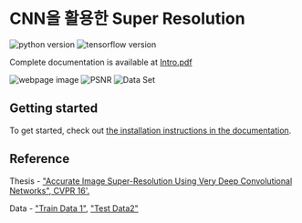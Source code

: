 # CNN을 활용한 Super Resolution

![python version](https://img.shields.io/badge/python-3.x-blue.svg)
![tensorflow version](https://img.shields.io/badge/tensorflow_gpu-1.8-blue.svg)

Complete documentation is available at
[Intro.pdf](https://cl.ly/4892df/download/%EC%A1%B8%EC%97%85%EA%B3%BC%EC%A0%9C%20%EC%B5%9C%EC%A2%85%20%EB%B3%B4%EA%B3%A0%EC%84%9C%20-%20%EC%84%A0%EB%AA%85%ED%95%98%EC%A1%B0_.pdf)


![webpage image](https://i.imgur.com/T1u4bIQ.png)
![PSNR](https://i.imgur.com/rFNKdxz.png)
![Data Set](https://i.imgur.com/mFJWKMF.png)


## Getting started

To get started, check out [the installation instructions in the documentation](docs/setup.md).

## Reference
Thesis - ["Accurate Image Super-Resolution Using Very Deep Convolutional Networks", CVPR 16'.](http://cv.snu.ac.kr/research/VDSR/VDSR_CVPR2016.pdf)

Data - ["Train Data 1"](http://cv.snu.ac.kr/research/VDSR/train_data.zip),
["Test Data2"](http://cv.snu.ac.kr/research/VDSR/test_data.zip)
